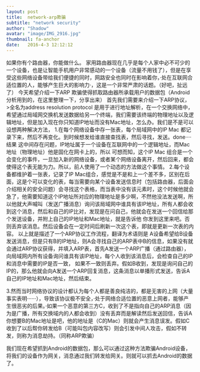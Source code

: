 ```yaml
---
layout: post
title:  network-arp欺骗
subtitle: "network security"
author: "Shadow"
avatar: "image/IMG_2916.jpg"
thumbnail: fa-anchor
date:   2016-4-3 12:12:12
---
```



如果你有个路由器，你能做什么。
     家用路由器现在几乎是每个人家中必不可少的一个设备，也是让智能手机用户非常感动的一个设备（流量不用钱了），但是在享受这些网络设备带给我们便捷的同时，网路安全也同时在影响着你，·处在互联网合适位置的人，能够产生巨大的影响力·，这是一个非常严肃的话题。（好吧，扯远了）
     今天希望介绍一下ARP 欺骗使得抓取路由器所承载用户的数据包（Android分析用到的，在这里整理一下，分享出来）
     首先我们需要来介绍一下ARP协议，
          >全名为address resolution protocol 是用于进行地址解析，在一个交换网络中，希望通过局域网交换机发送数据给另一个终端，我们需要该终端的物理地址以及逻辑地址，但是加入现在你只知道IP地址而没有Mac地址，怎么办。我们是不是可以设想两种解决方法，
1.在每个网络设备中存一张表，每个局域网中的IP Mac 都记录下来，然后不再变化。到时候想发给谁直接查找表，然后寻找，发送。done····结果 这中间存在问题，IP地址属于一个设备在互联网中的一个逻辑地址，而Mac 地址（物理地址）他是固化在网卡上的，所以 可想而知，这个IP Mac 组合是一个会变化的事件，一旦加入新的网络设备，或者某个网络设备离开，然后回来，都会使得这个表无能为力。所以，前人使用了一个动态的方法做这个事情。
2.每个设备都维护着一张表，记录了IP Mac组合，感觉是不是和上一个差不多，区别在后面，这是个可以变化的表，每当需要向某个设备发送信息时（包括路由器，后面会介绍相关的安全问题）会寻找这个表格，而当表中没有该元素时，这个时候他就会急了，他需要知道这个IP地址所对应的物理地址是多少啊，不然他没法发送啊，所以他就大声喊叫（发送广播消息）询问该局域网中谁具有该IP地址，所有人都会收到这个消息，然后和自己的IP比对，发现是在问自己，他就会在发送一个回信给那个发送设备，并附上自己的IP地址和Mac地址，就是告诉他 你发到这里来吧。否则丢弃该消息。然后设备会在一定时间后刷新一次这个表，即就是更新一次表的内容。 以上就是描述了一个ARP协议工作流程，翻译为术语则是 A设备希望给B设备发送消息，但是只有B的IP地址，则A会寻找自己的ARP表中B的信息，如果没有就会通过ARP协议获得，并填入ARP表，首先A发送一个ARP广播（通过路由器），向局域网内所有设备询问谁具有该IP地址，每个人收到该消息后，会检查自己的IP和消息中需要的IP是否一致， 如果不一致则丢弃。假如B收到，发现是询问自己的IP的，那么他就会向A发送一个ARP回复消息，这条消息以单播形式发送，告诉A自己的IP地址和Mac地址，然后结束。

3.然而当时网络协议的设计都认为每个人都是善良纯洁的，都是无害的上网（大量事实表明······），导致该协议极不安全，·处于网络合适位置的恶意上网者，能够产生很恶劣的后果。·如果一个恶意的第三方C，收到了不是指向自己的ARP消息（因为是广播，所有交换域内的人都会收到）没有丢弃而是解读然后发送回信，告诉A 你想要B的Mac地址是吧，他的地址是（C的Mac）则就会产生消息误发。假如C收到了以后帮你转发给B（可能叫包内容改写）则会引发中间人攻击，假如不转发，则称为消息劫持。（同称ARP欺骗）

我们现在希望抓到Android的数据包，那么可以通过这种方法欺骗Android设备，将我们的设备作为网关，消息通过我们转发给网关。则就可以抓去Android的数据了。
